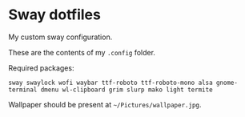 # Sway dotfiles
My custom sway configuration.

These are the contents of my `.config` folder.

Required packages:
```
sway swaylock wofi waybar ttf-roboto ttf-roboto-mono alsa gnome-terminal dmenu wl-clipboard grim slurp mako light termite
```

Wallpaper should be present at `~/Pictures/wallpaper.jpg`.


